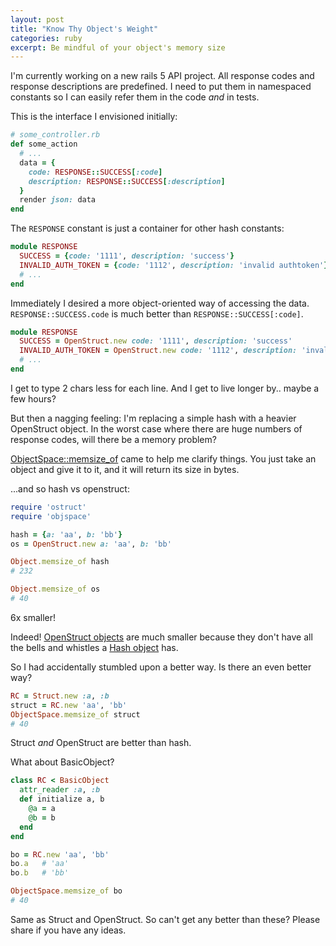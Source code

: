 ```yaml
---
layout: post
title: "Know Thy Object's Weight"
categories: ruby
excerpt: Be mindful of your object's memory size
---
```


I'm currently working on a new rails 5 API project. All response codes and response descriptions are predefined. I need to put them in namespaced constants so I can easily refer them in the code *and* in tests.

This is the interface I envisioned initially:

```rb
# some_controller.rb
def some_action
  # ...
  data = {
    code: RESPONSE::SUCCESS[:code]
    description: RESPONSE::SUCCESS[:description]
  }
  render json: data
end
```

The `RESPONSE` constant is just a container for other hash constants:

```rb
module RESPONSE
  SUCCESS = {code: '1111', description: 'success'}
  INVALID_AUTH_TOKEN = {code: '1112', description: 'invalid authtoken'}
  # ...
end
```

Immediately I desired a more object-oriented way of accessing the data. `RESPONSE::SUCCESS.code` is much better than `RESPONSE::SUCCESS[:code]`.

```rb
module RESPONSE
  SUCCESS = OpenStruct.new code: '1111', description: 'success'
  INVALID_AUTH_TOKEN = OpenStruct.new code: '1112', description: 'invalid authtoken'
  # ...
end
```

I get to type 2 chars less for each line. And I get to live longer by.. maybe a few hours?

But then a nagging feeling: I'm replacing a simple hash with a heavier OpenStruct object. In the worst case where there are huge numbers of response codes, will there be a memory problem?

[ObjectSpace::memsize_of](http://ruby-doc.org/stdlib-2.3.1/libdoc/objspace/rdoc/ObjectSpace.html#method-c-memsize_of) came to help me clarify things. You just take an object and give it to it, and it will return its size in bytes.

...and so hash vs openstruct:

```rb
require 'ostruct'
require 'objspace'

hash = {a: 'aa', b: 'bb'}
os = OpenStruct.new a: 'aa', b: 'bb'

Object.memsize_of hash
# 232

Object.memsize_of os
# 40
```

6x smaller!

Indeed! [OpenStruct objects](http://ruby-doc.org/stdlib-2.3.1/libdoc/ostruct/rdoc/OpenStruct.html) are much smaller because they don't have all the bells and whistles a [Hash object](http://ruby-doc.org/core-2.3.1/Hash.html) has.

So I had accidentally stumbled upon a better way. Is there an even better way?

```rb
RC = Struct.new :a, :b
struct = RC.new 'aa', 'bb'
ObjectSpace.memsize_of struct
# 40
```

Struct *and* OpenStruct are better than hash.

What about BasicObject?

```rb
class RC < BasicObject
  attr_reader :a, :b
  def initialize a, b
    @a = a
    @b = b
  end
end

bo = RC.new 'aa', 'bb'
bo.a   # 'aa'
bo.b   # 'bb'

ObjectSpace.memsize_of bo
# 40
```

Same as Struct and OpenStruct. So can't get any better than these? Please share if you have any ideas.
